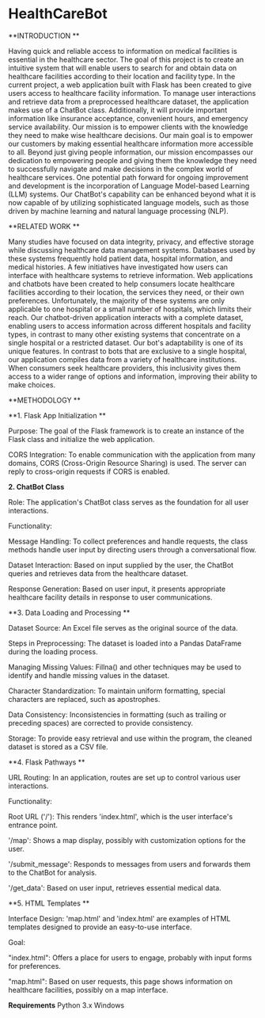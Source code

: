 # HealthCareBot
 
**INTRODUCTION **

Having quick and reliable access to information on medical facilities is essential in the healthcare sector. The goal of this project is to create an intuitive system that will enable users to search for and obtain data on healthcare facilities according to their location and facility type. In the current project, a web application built with Flask has been created to give users access to healthcare facility information. To manage user interactions and retrieve data from a preprocessed healthcare dataset, the application makes use of a ChatBot class. Additionally, it will provide important information like insurance acceptance, convenient hours, and emergency service availability. Our mission is to empower clients with the knowledge they need to make wise healthcare decisions. Our main goal is to empower our customers by making essential healthcare information more accessible to all. Beyond just giving people information, our mission encompasses our dedication to empowering people and giving them the knowledge they need to successfully navigate and make decisions in the complex world of healthcare services. One potential path forward for ongoing improvement and development is the incorporation of Language Model-based Learning (LLM) systems. Our ChatBot's capability can be enhanced beyond what it is now capable of by utilizing sophisticated language models, such as those driven by machine learning and natural language processing (NLP). 

**RELATED WORK **

Many studies have focused on data integrity, privacy, and effective storage while discussing healthcare data management systems. Databases used by these systems frequently hold patient data, hospital information, and medical histories.  A few initiatives have investigated how users can interface with healthcare systems to retrieve information. Web applications and chatbots have been created to help consumers locate healthcare facilities according to their location, the services they need, or their own preferences. Unfortunately, the majority of these systems are only applicable to one hospital or a small number of hospitals, which limits their reach. Our chatbot-driven application interacts with a complete dataset, enabling users to access information across different hospitals and facility types, in contrast to many other existing systems that concentrate on a single hospital or a restricted dataset. Our bot's adaptability is one of its unique features. In contrast to bots that are exclusive to a single hospital, our application compiles data from a variety of healthcare institutions. When consumers seek healthcare providers, this inclusivity gives them access to a wider range of options and information, improving their ability to make choices. 

**METHODOLOGY **

**1. Flask App Initialization **

Purpose: The goal of the Flask framework is to create an instance of the Flask class and initialize the web application. 

CORS Integration: To enable communication with the application from many domains, CORS (Cross-Origin Resource Sharing) is used. The server can reply to cross-origin requests if CORS is enabled. 

**2. ChatBot Class** 

Role: The application's ChatBot class serves as the foundation for all user interactions. 

Functionality: 

Message Handling: To collect preferences and handle requests, the class methods handle user input by directing users through a conversational flow. 

Dataset Interaction: Based on input supplied by the user, the ChatBot queries and retrieves data from the healthcare dataset. 

Response Generation: Based on user input, it presents appropriate healthcare facility details in response to user communications. 

**3. Data Loading and Processing **

Dataset Source: An Excel file serves as the original source of the data. 

Steps in Preprocessing: The dataset is loaded into a Pandas DataFrame during the loading process. 

Managing Missing Values: Fillna() and other techniques may be used to identify and handle missing values in the dataset. 

Character Standardization: To maintain uniform formatting, special characters are replaced, such as apostrophes. 

Data Consistency: Inconsistencies in formatting (such as trailing or preceding spaces) are corrected to provide consistency. 

Storage: To provide easy retrieval and use within the program, the cleaned dataset is stored as a CSV file. 

**4. Flask Pathways **

URL Routing: In an application, routes are set up to control various user interactions. 

Functionality: 

Root URL ('/'): This renders 'index.html', which is the user interface's entrance point. 

'/map': Shows a map display, possibly with customization options for the user. 

'/submit_message': Responds to messages from users and forwards them to the ChatBot for analysis. 

'/get_data': Based on user input, retrieves essential medical data. 

**5. HTML Templates **

Interface Design: 'map.html' and 'index.html' are examples of HTML templates designed to provide an easy-to-use interface. 

Goal: 

"index.html": Offers a place for users to engage, probably with input forms for preferences. 

"map.html": Based on user requests, this page shows information on healthcare facilities, possibly on a map interface. 

**Requirements**
Python 3.x
Windows


